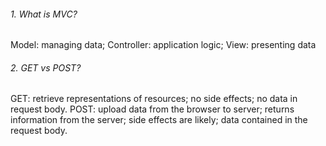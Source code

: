 ###### 1. What is MVC?

Model: managing data; Controller: application logic; View: presenting data

###### 2. GET vs POST?

GET: retrieve representations of resources; no side effects; no data in request body. 
POST: upload data from the browser to server; returns information from the server; side effects are likely; data contained in the request body.

